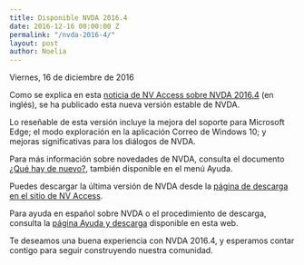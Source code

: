 ```yaml
---
title: Disponible NVDA 2016.4
date: 2016-12-16 00:00:00 Z
permalink: "/nvda-2016-4/"
layout: post
author: Noelia
---
```


<footer>Viernes, 16 de diciembre de 2016</footer>

Como se explica en esta [noticia de NV Access sobre NVDA 2016.4](http://www.nvaccess.org/post/nvda-2016-4-now-available/) (en inglés), se ha publicado esta nueva versión estable de NVDA.

Lo reseñable de esta versión incluye la mejora del soporte para Microsoft Edge; el modo exploración en la aplicación Correo de Windows 10; y mejoras significativas para los diálogos de NVDA.

Para más información sobre novedades de NVDA, consulta el documento [¿Qué hay de nuevo?](https://nvdaes.github.io/changes.html), también disponible en el menú Ayuda.

Puedes descargar la última versión de NVDA desde la [página de descarga en el sitio de NV Access](http://www.nvaccess.org/download/).

Para ayuda en español sobre NVDA o el procedimiento de descarga, consulta la [página Ayuda y descarga](https://nvdaes.github.io/ayuda/) disponible en esta web.

Te deseamos una buena experiencia con NVDA 2016.4, y esperamos contar contigo para seguir construyendo nuestra comunidad. 
